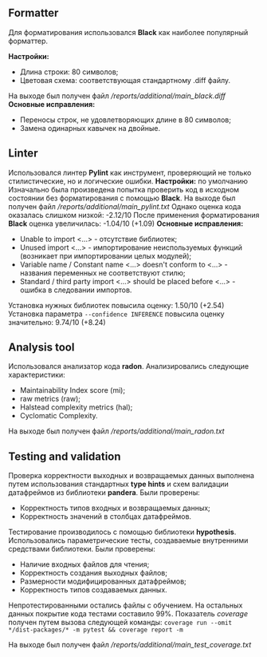 ## Formatter
Для форматирования использовался **Black** как наиболее популярный форматтер.

**Настройки:**
 - Длина строки: 80 символов;
 - Цветовая схема: соответствующая стандартному .diff файлу.

На выходе был получен файл */reports/additional/main\_black.diff*
**Основные исправления:**
 - Переносы строк, не удовлетворяющих длине в 80 символов;
 - Замена одинарных кавычек на двойные.

## Linter

Использовался линтер **Pylint** как инструмент, проверяющий не только стилистические, но и логические ошибки.
**Настройки:** по умолчанию
Изначально была произведена попытка проверить код в исходном состоянии без форматирования с помощью **Black**.
На выходе был получен файл */reports/additional/main\_pylint.txt*
Однако оценка кода оказалась слишком низкой: -2.12/10
После применения форматирования **Black** оценка увеличилась: -1.04/10 (+1.09)
**Основные исправления:**
 - Unable to import <...> - отсутствие библиотек;
 - Unused import <...> - импортирование неиспользуемых функций (возникает при импортировании целых модулей);
 - Variable name / Constant name <...> doesn't conform to <...> - названия переменных не соответствуют стилю;
 - Standard / third party import <...> should be placed before <...> - ошибка в следовании импортов.

Установка нужных библиотек повысила оценку: 1.50/10 (+2.54)
Установка параметра ```--confidence INFERENCE``` повысила оценку значительно: 9.74/10 (+8.24)

## Analysis tool

Использовался анализатор кода **radon**.
Анализировались следующие характеристики:
 - Maintainability Index score (mi);
 - raw metrics (raw);
 - Halstead complexity metrics (hal);
 - Cyclomatic Complexity.

На выходе был получен файл */reports/additional/main\_radon.txt*

## Testing and validation

Проверка корректности выходных и возвращаемых данных выполнена путем использования стандартных **type hints** и схем валидации датафреймов из библиотеки **pandera**. Были проверены:
 - Корректность типов входных и возвращаемых данных;
 - Корректность значений в столбцах датафреймов.

Тестирование производилось с помощью библиотеки **hypothesis**. Использовались параметрические тесты, создаваемые внутренними средствами библиотеки. Были проверены:
 - Наличие входных файлов для чтения;
 - Корректность создания выходных файлов;
 - Размерности модифицированных датафреймов;
 - Корректность типов создаваемых данных.

Непротестированными остались файлы с обучением. На остальных данных покрытие кода тестами составило 99%. Показатель *coverage* получен путем вызова следующей команды:
```coverage run --omit */dist-packages/* -m pytest && coverage report -m```

На выходе был получен файл */reports/additional/main\_test\_coverage.txt*